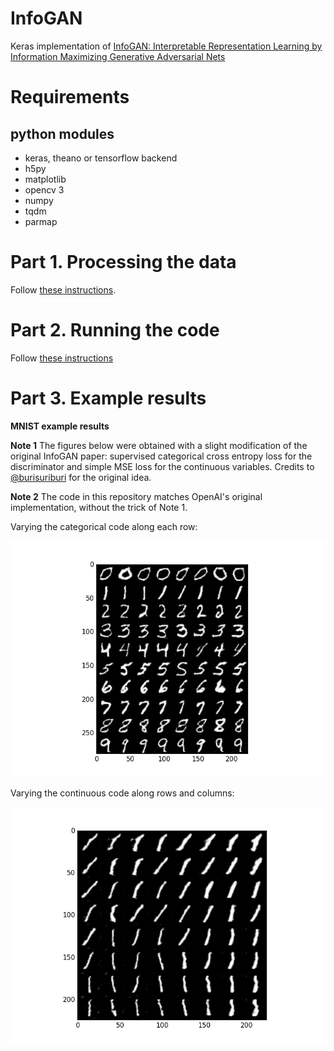 # InfoGAN

Keras implementation of [InfoGAN: Interpretable Representation Learning by Information Maximizing Generative Adversarial Nets](https://arxiv.org/abs/1606.03657)

# Requirements

## python modules

- keras, theano or tensorflow backend
- h5py
- matplotlib
- opencv 3
- numpy
- tqdm
- parmap


# Part 1. Processing the data

Follow [these instructions](https://github.com/tdeboissiere/DeepLearningImplementations/tree/master/InfoGAN/src/data).

# Part 2. Running the code

Follow [these instructions](https://github.com/tdeboissiere/DeepLearningImplementations/tree/master/InfoGAN/src/model)

# Part 3. Example results

**MNIST example results**

**Note 1** The figures below were obtained with a slight modification of the original InfoGAN paper: supervised categorical cross entropy loss for the discriminator and simple MSE loss for the continuous variables. Credits to [@burisuriburi](https://github.com/buriburisuri/supervised_infogan) for the original idea.

**Note 2** The code in this repository matches OpenAI's original implementation, without the trick of Note 1.

Varying the categorical code along each row:

![figure](./figures/varying_cat.png)

Varying the continuous code along rows and columns:

![figure](./figures/varying_cont.png)